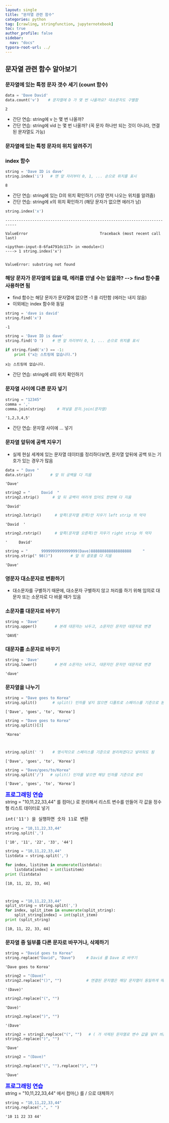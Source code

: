 ```yaml
---
layout: single
title: "문자열 관련 함수"
categories: python
tag: [crawling, stringfunction, jupyternotebook]
toc: true
author_profile: false
sidebar:
  nav: "docs"
typora-root-url: ../
---
```




## 문자열 관련 함수 알아보기

### 문자열에 있는 특정 문자 갯수 세기 (count 함수)


```python
data = 'Dave David'
data.count('v')    # 문자열에 D 가 몇 번 나올까요? 대소문자도 구별함
```




    2



* 간단 연습: string에 v 는 몇 번 나올까?
* 간단 연습: string에 vid 는 몇 번 나올까? (꼭 문자 하나만 되는 것이 아니라, 연결된 문자열도 가능)

### 문자열에 있는 특정 문자의 위치 알려주기 
### index 함수


```python
string = 'Dave ID is dave'
string.index('i')   # 맨 앞 자리부터 0, 1, ... 순으로 위치를 표시
```




    8



* 간단 연습: string에 있는 D의 위치 확인하기 (가장 먼저 나오는 위치를 알려줌)
* 간단 연습: string에 x의 위치 확인하기 (해당 문자가 없으면 에러가 남)


```python
string.index('x')
```


    ---------------------------------------------------------------------------
    
    ValueError                                Traceback (most recent call last)
    
    <ipython-input-8-6fa4791dc117> in <module>()
    ----> 1 string.index('x')


    ValueError: substring not found


### 해당 문자가 문자열에 없을 때, 에러를 안낼 수는 없을까? --> find 함수를 사용하면 됨
* find 함수는 해당 문자가 문자열에 없으면 -1 을 리턴함 (에러는 내지 않음)
* 이외에는 index 함수와 동일


```python
string = 'dave is david'
string.find('x')


```




    -1




```python
string = 'Dave ID is dave'
string.find('D ')    # 맨 앞 자리부터 0, 1, ... 순으로 위치를 표시

if string.find('x') == -1:
    print ("x는 스트링에 없습니다.")
```

    x는 스트링에 없습니다.


* 간단 연습: string에 d의 위치 확인하기

### 문자열 사이에 다른 문자 넣기


```python
string = "12345"
comma = ','
comma.join(string)     # 껴넣을 문자.join(문자열)
```




    '1,2,3,4,5'



* 간단 연습: 문자열 사이에 ... 넣기

### 문자열 앞뒤에 공백 지우기
* 실제 현실 세계에 있는 문자열 데이터를 정리하다보면, 문자열 앞뒤에 공백 또는 기호가 있는 경우가 많음


```python
data = " Dave "
data.strip()        # 앞 뒤 공백을 다 지움
```




    'Dave'




```python
string2 = "     David  "
string2.strip()      # 앞 뒤 공백이 여러개 있어도 한번에 다 지움
```




    'David'




```python
string2.lstrip()      # 앞쪽(문자열 왼쪽)만 지우기 left strip 의 약자
```




    'David  '




```python
string2.rstrip()      # 앞쪽(문자열 오른쪽)만 지우기 right strip 의 약자
```




    '     David'




```python
string = "      9999999999999999(Dave)888888888888888888     "
string.strip(" 98()")        # 앞 뒤 괄호를 다 지움
```




    'Dave'



### 영문자 대소문자로 변환하기
* 대소문자를 구별하기 때문에, 대소문자 구별하지 않고 처리를 하기 위해 임의로 대문자 또는 소문자로 다 바꿀 때가 있음

### 소문자를 대문자로 바꾸기


```python
string = 'Dave'
string.upper()        # 본래 대문자는 놔두고, 소문자인 문자만 대문자로 변경
```




    'DAVE'



### 대문자를 소문자로 바꾸기


```python
string = 'Dave'
string.lower()        # 본래 소문자는 놔두고, 대문자인 문자만 대문자로 변경
```




    'dave'



### 문자열을 나누기


```python
string = "Dave goes to Korea"
string.split()       # split() 인자를 넣지 않으면 디폴트로 스페이스를 기준으로 분리
```




    ['Dave', 'goes', 'to', 'Korea']




```python
string = "Dave goes to Korea"
string.split()[3]
```




    'Korea'




```python

```


```python

```


```python
string.split(' ')    # 명시적으로 스페이스를 기준으로 분리하겠다고 넣어줘도 됨
```




    ['Dave', 'goes', 'to', 'Korea']




```python
string = "Dave/goes/to/Korea"
string.split('/')   # split() 인자를 넣으면 해당 인자를 기준으로 분리
```




    ['Dave', 'goes', 'to', 'Korea']



<div class="alert alert-block alert-success">
<strong><font color="blue" size="4em">프로그래밍 연습</font></strong><br>
string = "10,11,22,33,44" 를 컴마(,) 로 분리해서 리스트 변수를 만들어 각 값을 정수형 리스트 데이터로 넣기
</div>
<pre>
int('11') 을 실행하면 숫자 11로 변환
</pre>


```python
string = "10,11,22,33,44" 
string.split(',')

```




    ['10', '11', '22', '33', '44']




```python
string = "10,11,22,33,44" 
listdata = string.split(',')

for index, listitem in enumerate(listdata):
    listdata[index] = int(listitem)
print (listdata)
```

    [10, 11, 22, 33, 44]



```python

```


```python

```


```python
string = "10,11,22,33,44"
split_string = string.split(',')
for index, split_item in enumerate(split_string):
    split_string[index] = int(split_item)
print (split_string)
```

    [10, 11, 22, 33, 44]


### 문자열 중 일부를 다른 문자로 바꾸거나, 삭제하기


```python
string = "David goes to Korea"
string.replace("David", "Dave")     # David 를 Dave 로 바꾸기
```




    'Dave goes to Korea'




```python
string2 = "(Dave)"
string2.replace("()", "")           # 연결된 문자열은 해당 문자열이 동일하게 매칭이 되어야 함
```




    '(Dave)'




```python
string2.replace("(", "")
```




    'Dave)'




```python
string2.replace(")", "")
```




    '(Dave'




```python
string2 = string2.replace("(", "")   # ( 가 삭제된 문자열로 변수 값을 덮어 씌운 후에 다시 ) 를 삭제하면 됨
string2.replace(")", "")
```




    'Dave'




```python
string2 = "(Dave)"

string2.replace("(", "").replace(")", "")
```




    'Dave'



<div class="alert alert-block alert-success">
<strong><font color="blue" size="4em">프로그래밍 연습</font></strong><br>
string = "10,11,22,33,44" 에서 컴마(,) 를 / 으로 대체하기
</div>


```python
string = "10,11,22,33,44"
string.replace(",", " ")
```




    '10 11 22 33 44'




```python

```
